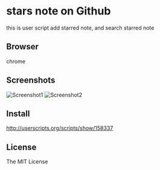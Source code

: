 # stars note on Github
this is user script
add starred note, and search starred note

## Browser
chrome

## Screenshots

![Screenshot1](https://raw.github.com/honbin/github-star-note-js/master/images/stars1.png)
![Screenshot2](https://raw.github.com/honbin/github-star-note-js/master/images/stars2.png)

## Install
http://userscripts.org/scripts/show/158337

## License
The MIT License
